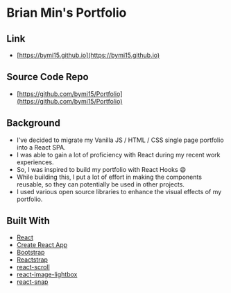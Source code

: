 # Brian Min's Portfolio

## Link

-   [https://bymi15.github.io](https://bymi15.github.io)

## Source Code Repo

-   [https://github.com/bymi15/Portfolio](https://github.com/bymi15/Portfolio)

## Background

-   I've decided to migrate my Vanilla JS / HTML / CSS single page portfolio into a React SPA.
-   I was able to gain a lot of proficiency with React during my recent work experiences.
-   So, I was inspired to build my portfolio with React Hooks :smile:
-   While building this, I put a lot of effort in making the components reusable, so they can potentially be used in other projects.
-   I used various open source libraries to enhance the visual effects of my portfolio.

## Built With

-   [React](https://reactjs.org)
-   [Create React App](https://github.com/facebook/create-react-app)
-   [Bootstrap](https://getbootstrap.com/)
-   [Reactstrap](https://reactstrap.github.io/)
-   [react-scroll](https://github.com/fisshy/react-scroll)
-   [react-image-lightbox](https://github.com/frontend-collective/react-image-lightbox)
-   [react-snap](https://github.com/stereobooster/react-snap)

